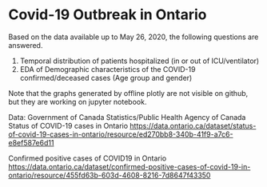 # Covid-19 Outbreak in Ontario

Based on the data available up to May 26, 2020, the following questions are answered.
1.  Temporal distribution of patients hospitalized (in or out of ICU/ventilator)
2.  EDA of Demographic characteristics of the COVID-19 confirmed/deceased cases (Age group and gender)

Note that the graphs generated by offline plotly are not visible on github, but they are working on jupyter notebook.

Data: Government of Canada Statistics/Public Health Agency of Canada Status of COVID-19 cases in Ontario 
https://data.ontario.ca/dataset/status-of-covid-19-cases-in-ontario/resource/ed270bb8-340b-41f9-a7c6-e8ef587e6d11

Confirmed positive cases of COVID19 in Ontario 
https://data.ontario.ca/dataset/confirmed-positive-cases-of-covid-19-in-ontario/resource/455fd63b-603d-4608-8216-7d8647f43350

